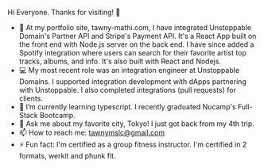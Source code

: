 Hi Everyone. Thanks for visiting! 👋

- 🔭 At my portfolio site, tawny-mathi.com, I have integrated Unstoppable Domain's Partner API and Stripe's Payment API. It's a React App built on the front end with Node.js server on the back end. I have since added a Spotify integration where users can search for their favorite artist top tracks, albums, and info. It's also built with React and Nodejs. 
- 💻  My most recent role was an integration engineer at Unstoppable Domains. I supported integration development with dApps partnering with Unstoppable. I also completed integrations (pull requests) for clients. 
- 🌱 I’m currently learning typescript. I recently graduated Nucamp's Full-Stack Bootcamp. 
- 💬 Ask me about my favorite city, Tokyo! I just got back from my 4th trip. 
- 📫 How to reach me: tawnymslc@gmail.com
- ⚡ Fun fact: I'm certified as a group fitness instructor. I'm certified in 2 formats, werkit and phunk fit. 
